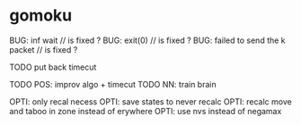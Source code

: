 # gomoku


BUG: inf wait // is fixed ?
BUG: exit(0) // is fixed ?
BUG: failed to send the k packet // is fixed ?

TODO put back timecut

TODO POS: improv algo + timecut
TODO NN: train brain

OPTI: only recal necess
OPTI: save states to never recalc
OPTI: recalc move and taboo in zone instead of erywhere
OPTI: use nvs instead of negamax